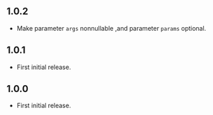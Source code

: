 ## 1.0.2
* Make parameter `args` nonnullable ,and parameter `params` optional.
## 1.0.1

* First initial release.
## 1.0.0

* First initial release.